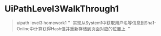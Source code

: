 # UiPathLevel3WalkThrough1

> uipath level3 homework1
'''
实现从System1中获取用户名等信息到Sha1-Online中计算获得Hash值并重新存储到页面对应的位置上.
'''
